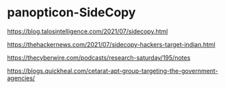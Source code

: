 # panopticon-SideCopy

https://blog.talosintelligence.com/2021/07/sidecopy.html

https://thehackernews.com/2021/07/sidecopy-hackers-target-indian.html

https://thecyberwire.com/podcasts/research-saturday/195/notes

https://blogs.quickheal.com/cetarat-apt-group-targeting-the-government-agencies/
